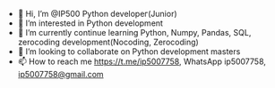 - 👋 Hi, I’m @IP500 Python developег(Junior)
- 👀 I’m interested in Python development
- 🌱 I’m currently continue learning Python, Numpy, Pandas, SQL, zerocoding development(Nocoding, Zerocoding) 
- 💞️ I’m looking to collaborate on Python development masters
- 📫 How to reach me https://t.me/ip5007758, WhatsApp ip5007758, ip5007758@gmail.com

<!---
IP500/IP500 is a ✨ special ✨ repository because its `README.md` (this file) appears on your GitHub profile.
You can click the Preview link to take a look at your changes.
--->
